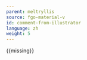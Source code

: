 ```yaml
---
parent: meltryllis
source: fgo-material-v
id: comment-from-illustrator
language: zh
weight: 5
---
```


{{missing}}
